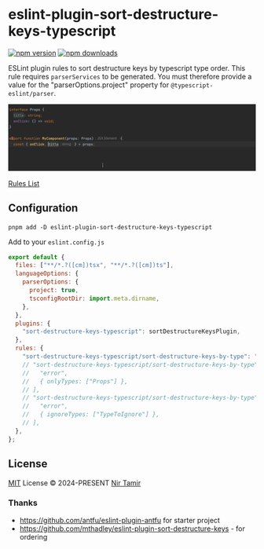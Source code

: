 # eslint-plugin-sort-destructure-keys-typescript

[![npm version][npm-version-src]][npm-version-href]
[![npm downloads][npm-downloads-src]][npm-downloads-href]

ESLint plugin rules to sort destructure keys by typescript type order.
This rule requires `parserServices` to be generated. You must therefore provide a value for the "parserOptions.project" property for `@typescript-eslint/parser`.

![demo.gif](demo.gif)

[Rules List](./src/rules)

## Configuration

```shell
pnpm add -D eslint-plugin-sort-destructure-keys-typescript
```

Add to your `eslint.config.js`

```js
export default {
  files: ["**/*.?([cm])tsx", "**/*.?([cm])ts"],
  languageOptions: {
    parserOptions: {
      project: true,
      tsconfigRootDir: import.meta.dirname,
    },
  },
  plugins: {
    "sort-destructure-keys-typescript": sortDestructureKeysPlugin,
  },
  rules: {
    "sort-destructure-keys-typescript/sort-destructure-keys-by-type": "error",
    // "sort-destructure-keys-typescript/sort-destructure-keys-by-type": [
    //   "error",
    //   { onlyTypes: ["Props"] },
    // ],
    // "sort-destructure-keys-typescript/sort-destructure-keys-by-type": [
    //   "error",
    //   { ignoreTypes: ["TypeToIgnore"] },
    // ],
  },
};
```

## License

[MIT](./LICENSE) License © 2024-PRESENT [Nir Tamir](https://github.com/nirtamir2)

<!-- Badges -->

[npm-version-src]: https://img.shields.io/npm/v/eslint-plugin-sort-destructure-keys-typescript?style=flat&colorA=080f12&colorB=1fa669
[npm-version-href]: https://npmjs.com/package/eslint-plugin-sort-destructure-keys-typescript
[npm-downloads-src]: https://img.shields.io/npm/dm/eslint-plugin-sort-destructure-keys-typescript?style=flat&colorA=080f12&colorB=1fa669
[npm-downloads-href]: https://npmjs.com/package/eslint-plugin-sort-destructure-keys-typescript

### Thanks

- https://github.com/antfu/eslint-plugin-antfu for starter project
- https://github.com/mthadley/eslint-plugin-sort-destructure-keys - for ordering

